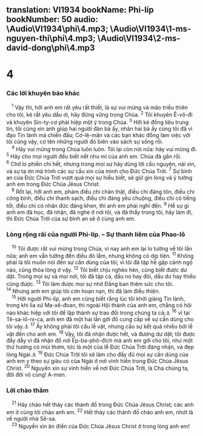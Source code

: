 translation: VI1934
bookName: Phi-líp 
bookNumber: 50
audio: \Audio\VI1934\phi\4.mp3; \Audio\VI1934\1-ms-nguyen-thi\phi\4.mp3; \Audio\VI1934\2-ms-david-dong\phi\4.mp3
-------

<div class="title"><h1>4</h1><h3>Các lời khuyên bảo khác</h3></div>
<span class="verse phi_4_1"> <sup>1</sup> Vậy thì, hỡi anh em rất yêu rất thiết, là sự vui mừng và mão triều thiên cho tôi, kẻ rất yêu dấu ơi, hãy đứng vững trong Chúa. </span>
<span class="verse phi_4_2"><sup>2</sup> Tôi khuyên Ê-vô-đi và khuyên Sin-ty-cơ phải hiệp một ý trong Chúa. </span>
<span class="verse phi_4_3"><sup>3</sup> Hỡi kẻ đồng liêu trung tín, tôi cũng xin anh giúp hai người đàn bà ấy, nhân hai bà ấy cùng tôi đã vì đạo Tin lành mà chiến đấu; Cơ-lê-măn và các bạn khác đồng làm việc với tôi cũng vậy, có tên những người đó biên vào sách sự sống rồi. <br/></span>
<span class="verse phi_4_4"> <sup>4</sup> Hãy vui mừng trong Chúa luôn luôn. Tôi lại còn nói nữa: hãy vui mừng đi. </span>
<span class="verse phi_4_5"><sup>5</sup> Hãy cho mọi người đều biết nết nhu mì của anh em. Chúa đã gần rồi. </span>
<span class="verse phi_4_6"><sup>6</sup> Chớ lo phiền chi hết, nhưng trong mọi sự hãy dùng lời cầu nguyện, nài xin, và sự tạ ơn mà trình các sự cầu xin của mình cho Đức Chúa Trời. </span>
<span class="verse phi_4_7"><sup>7</sup> Sự bình an của Đức Chúa Trời vượt quá mọi sự hiểu biết, sẽ giữ gìn lòng và ý tưởng anh em trong Đức Chúa Jêsus Christ. <br/></span>
<span class="verse phi_4_8"> <sup>8</sup> Rốt lại, hỡi anh em, phàm điều chi chân thật, điều chi đáng tôn, điều chi công bình, điều chi thanh sạch, điều chi đáng yêu chuộng, điều chi có tiếng tốt, điều chi có nhân đức đáng khen, thì anh em phải nghĩ đến. </span>
<span class="verse phi_4_9"><sup>9</sup> Hễ sự gì anh em đã học, đã nhận, đã nghe ở nơi tôi, và đã thấy trong tôi, hãy làm đi, thì Đức Chúa Trời của sự bình an sẽ ở cùng anh em. <br/></span>
<div class="title"><h3>Lòng rộng rãi của người Phi-líp. – Sự thanh liêm của Phao-lô</h3></div>
<span class="verse phi_4_10"> <sup>10</sup> Tôi được rất vui mừng trong Chúa, vì nay anh em lại lo tưởng về tôi lần nữa; anh em vẫn tưởng đến điều đó lắm, nhưng không có dịp tiện. </span>
<span class="verse phi_4_11"><sup>11</sup> Không phải là tôi muốn nói đến sự cần dùng của tôi; vì tôi đã tập hễ gặp cảnh ngộ nào, cũng thỏa lòng ở vậy. </span>
<span class="verse phi_4_12"><sup>12</sup> Tôi biết chịu nghèo hèn, cũng biết được dư dật. Trong mọi sự và mọi nơi, tôi đã tập cả, dầu no hay đói, dầu dư hay thiếu cũng được. </span>
<span class="verse phi_4_13"><sup>13</sup> Tôi làm được mọi sự nhờ Đấng ban thêm sức cho tôi. </span>
<span class="verse phi_4_14"><sup>14</sup> Nhưng anh em giúp tôi cơn hoạn nạn, thì đã làm điều thiện. <br/></span>
<span class="verse phi_4_15"> <sup>15</sup> Hỡi người Phi-líp, anh em cũng biết rằng lúc tôi khởi giảng Tin lành, trong khi lìa xứ Ma-xê-đoan, thì ngoài Hội thánh của anh em, chẳng có hội nào khác hiệp với tôi để lập thành sự trao đổi trong chúng ta cả;<a data-toggle="tooltip" data-placement="bottom" title="2Co 11:9">⚓</a></span>
<span class="verse phi_4_16"><sup>16</sup> vì tại Tê-sa-lô-ni-ca, anh em đã một hai lần gởi đồ cung cấp về sự cần dùng cho tôi vậy.<a data-toggle="tooltip" data-placement="bottom" title="Cong 17:1">⚓</a></span>
<span class="verse phi_4_17"><sup>17</sup> Ấy không phải tôi cầu lễ vật, nhưng cầu sự kết quả nhiều bởi lễ vật đến cho anh em. </span>
<span class="verse phi_4_18"><sup>18</sup> Vậy, tôi đã nhận được hết, và đương dư dật; tôi được đầy dẫy vì đã nhận đồ nơi Ép-ba-phô-đích mà anh em gởi cho tôi, như một thứ hương có mùi thơm, tức là một của lễ Đức Chúa Trời đáng nhận, và đẹp lòng Ngài.<a data-toggle="tooltip" data-placement="bottom" title="Xu 29:18">⚓</a></span>
<span class="verse phi_4_19"><sup>19</sup> Đức Chúa Trời tôi sẽ làm cho đầy đủ mọi sự cần dùng của anh em y theo sự giàu có của Ngài ở nơi vinh hiển trong Đức Chúa Jêsus Christ. </span>
<span class="verse phi_4_20"><sup>20</sup> Nguyền xin sự vinh hiển về nơi Đức Chúa Trời, là Cha chúng ta, đời đời vô cùng! A-men. <br/></span>
<div class="title"><h3>Lời chào thăm</h3></div>
<span class="verse phi_4_21"> <sup>21</sup> Hãy chào hết thảy các thánh đồ trong Đức Chúa Jêsus Christ; các anh em ở cùng tôi chào anh em. </span>
<span class="verse phi_4_22"><sup>22</sup> Hết thảy các thánh đồ chào anh em, nhứt là về người nhà Sê-sa. <br/></span>
<span class="verse phi_4_23"> <sup>23</sup> Nguyền xin ân điển của Đức Chúa Jêsus Christ ở trong lòng anh em! <br/></span>
